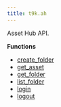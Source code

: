 ```yaml
---
title: t9k.ah
---
```


Asset Hub API.

**Functions**

* [create_folder](./create_folder.md)
* [get_asset](./get_asset.md)
* [get_folder](./get_folder.md)
* [list_folder](./list_folder.md)
* [login](./login.md)
* [logout](./logout.md)
